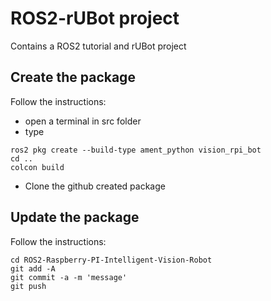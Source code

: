 # ROS2-rUBot project
Contains a ROS2 tutorial and rUBot project

## Create the package
Follow the instructions:
- open a terminal in src folder
- type
```shell
ros2 pkg create --build-type ament_python vision_rpi_bot
cd ..
colcon build
```
- Clone the github created package
## Update the package
Follow the instructions:
```shell
cd ROS2-Raspberry-PI-Intelligent-Vision-Robot
git add -A
git commit -a -m 'message'
git push
```

